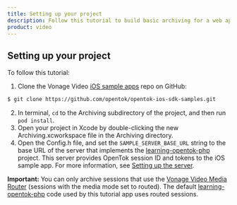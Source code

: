 ```yaml
---
title: Setting up your project
description: Follow this tutorial to build basic archiving for a web application from scratch using the Vonage Video API. It is the quickest way to build a proof of concept for this functionality on the Vonage Video API platform.
product: video 
---
```


## Setting up your project

To follow this tutorial:

1.  Clone the Vonage Video [iOS sample apps](https://github.com/opentok/opentok-ios-sdk-samples) repo on GitHub:

```bash    
$ git clone https://github.com/opentok/opentok-ios-sdk-samples.git
```
    
2.  In terminal, `cd` to the Archiving subdirectory of the project, and then run `pod install`.
3.  Open your project in Xcode by double-clicking the new Archiving.xcworkspace file in the Archiving directory.
4.  Open the Config.h file, and set the `SAMPLE_SERVER_BASE_URL` string to the base URL of the server that implements the [learning-opentok-php](https://github.com/opentok/learning-opentok-php) project. This server provides OpenTok session ID and tokens to the iOS sample app. For more information, see [Setting up the server](#server).

**Important:** You can only archive sessions that use the [Vonage Video Media Router](/video/guides/create-session#the-media-router-and-media-modes) (sessions with the media mode set to routed). The default [learning-opentok-php](https://github.com/opentok/learning-opentok-php) code used by this tutorial app uses routed sessions.

